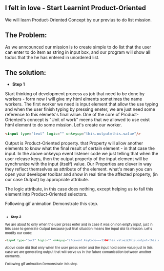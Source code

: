 ## I felt in love - Start Learnint Product-Oriented
We will learn Product-Oriented Concept by our previus to do list mission.
## The Problem:
As we anncounced our mission is to create simple to do list that the user can enter to do item as string in input box, and our program will show all todos that the he has entered in unordered list.
## The solution:
* **Step 1** 

Start thinking of development process as job that need to be done by workers - form now i will give my html elments sometimes the name workers.
The first worker we need is input element that allow the use typing and when the user finish typing by pressing eneter, we are just need some reference to this elemets's final value.
One of the core of Product-Oriented's concept is "Unit of work" meens that we allowed to use exist html element to do some mission.
Let's create our worker.
```html
<input type="text" logic="" onkeyup="this.output=this.value"/>
```
Output is Product-Oriented property. that Property will allow another elements to know what the final result of certain element - in that case the input. 
In the above onkeyup event listener code we just telling that when the user release keys, then the output property of the input element will be synchrunize with the input (itself) value.
Our Properties are clever in way they reflect themselves as attribute of the element. what's mean you can open your developer toolbar and  show in real time the affected property, (in our case Output) by appropriate attribute.

The logic attribute, in this case does nothing, except helping us to fall this element intp Product-Oriented selectors.

Following gif animation Demonstrate this step.

<a href="http://makeagif.com/gif/-VWAOvV" title=""><img src="http://i.makeagif.com/media/6-19-2017/VWAOvV.gif" alt=""></a><div style="font-size:11px;">

* **Step 2** 

We are about to only when the user press enter and in case it was on non empty input, just in this case to generate Output because just that situation means the input did its mission.
Let's modify our code:
```html
<input type="text" logic="" onkeyup="if(event.keyCode===13&&this.value){this.output=this.value}"/>
```

Above code did that only when the user press enter and the input hold some value just in this case we are generating output that will serve us in the future  comunication between another elements.

Following gif animation Demonstrate this step.

